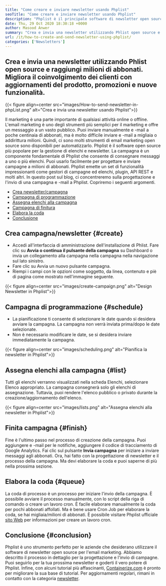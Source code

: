 ```yaml
---
title: "Come creare e inviare newsletter usando Phplist" 
seoTitle: "Come creare e inviare newsletter usando Phplist" 
description: "Phplist è il principale software di newsletter open source per l'email marketing. Questa è la guida per principianti per la creazione e l'invio di campagne di newsletter." 
date: Thu, 29 Oct 2020 18:30:18 +0000
author: Masood Anwer
summary: "Crea e invia una newsletter utilizzando Phlist open source e raggiungi milioni di abbonati. Migliora il coinvolgimento dei clienti con aggiornamenti del prodotto, promozioni e nuove funzionalità." 
url: /it/how-to-create-and-send-newsletter-using-phplist/
categories: ['Newsletters']
---
```


## Crea e invia una newsletter utilizzando Phlist open source e raggiungi milioni di abbonati. Migliora il coinvolgimento dei clienti con aggiornamenti del prodotto, promozioni e nuove funzionalità.

{{< figure align=center src="images/How-to-send-newsletter-in-phpList.png" alt="Crea e invia una newsletter usando Phplist">}}

Il marketing è una parte importante di qualsiasi attività online o offline. L'email marketing è uno degli strumenti più semplici per il marketing e offre un messaggio a un vasto pubblico. Puoi inviare manualmente e -mail a poche centinaia di abbonati, ma è molto difficile inviare e -mail a migliaia o addirittura milioni. Quindi, ci sono molti strumenti di email marketing open source sono disponibili per automatizzarlo.
Phplist è il software open source più popolare per la gestione di elenchi e newsletter. La campagna è un componente fondamentale di Phplist che consente di consegnare messaggi a uno o più elenchi. Puoi usarlo facilmente per progettare e inviare campagne a milioni di abbonati. Phplist emette un set di funzionalità impressionanti come gestori di campagne ed elenchi, plugin, API REST e molti altri.
In questo post sul blog, ci concentreremo sulla progettazione e l'invio di una campagna e -mail a Phplist. Copriremo i seguenti argomenti.
  * [Crea newsletter/campagna][2]
  * [Campagna di programmazione][3]
  * [Assegna elenchi alla campagna][4]
  * [Campagna di finitura][5]
  * [Elabora la coda][6]
  * [Conclusione][7]

## **Crea campagna/newsletter** {#create}

  * Accedi all'interfaccia di amministrazione dell'installazione di Phlist. Fare clic su **Avvia o continua il pulsante della campagna** su Dashboard o invia un collegamento alla campagna nella campagna nella navigazione sul lato sinistro.
  * Fare clic su Avvia un nuovo pulsante campagna.
  * Riempi i campi con le opzioni come soggetto, da linea, contenuto e piè di pagina come mostrato nell'immagine seguente.

{{< figure align=center src="images/create-campaign.png" alt="Design Newsletter in Phplist">}}


## **Campagna di programmazione** {#schedule}

  * La pianificazione ti consente di selezionare le date quando si desidera avviare la campagna. La campagna non verrà inviata prima/dopo le date selezionate.
  * Non è necessario modificare le date, se si desidera inviare immediatamente la campagna.

{{< figure align=center src="images/scheduling.png" alt="Pianifica la newsletter in Phplist">}}


## **Assegna elenchi alla campagna** {#list}

Tutti gli elenchi verranno visualizzati nella scheda Elenchi, selezionare Elenco appropriato. La campagna consegnerà solo gli elenchi di assegnazione. Tuttavia, puoi rendere l'elenco pubblico o privato durante la creazione/aggiornamento dell'elenco.

{{< figure align=center src="images/lists.png" alt="Assegna elenchi alla newsletter in Phplist">}}


## **Finita campagna** {#finish}

Fine è l'ultimo passo nel processo di creazione della campagna. Puoi aggiungere e -mail per le notifiche, aggiungere il codice di tracciamento di Google Analytics. Fai clic sul pulsante **Invia campagna** per iniziare a inviare messaggi agli abbonati. Ora, hai fatto con la progettazione di newsletter e il processo della campagna. Ma devi elaborare la coda e puoi saperne di più nella prossima sezione.

## **Elabora la coda** {#queue}

La coda di processo è un processo per iniziare l'invio della campagna. È possibile avviare il processo manualmente, con lo script della riga di comando o creare un lavoro cron. È facile elaborare manualmente la coda per pochi abbonati affollati. Ma è bene usare Cron Job per elaborare la coda, se hai migliaia/milioni di abbonati. È possibile visitare Phplist ufficiale [sito Web][8] per informazioni per creare un lavoro cron.

## **Conclusione** {#conclusion}

Phplist è uno strumento perfetto per le aziende che desiderano utilizzare il software di newsletter open source per l'email marketing. Abbiamo descritto il processo in dettaglio per la progettazione e l'invio di campagne. Puoi seguirlo per la tua prossima newsletter e goderti il ​​vero potere di Phplist.
Infine, con alcuni tutorial più affascinanti, [Containerize.com][9] è pronto per migliorare la sua base di tutorial. Per aggiornamenti regolari, rimani in contatto con la categoria [newsletter][10].



[1]: https://products.containerize.com/newsletter/phplist
[2]: #create
[3]: #schedule
[4]: #list
[5]: #finish
[6]: #queue
[7]: #conclusion
[8]: https://www.phplist.org/manual/books/phplist-manual/page/setting-up-your-cron
[9]: https://containerize.com
[10]: https://blog.containerize.com/category/newsletter/
